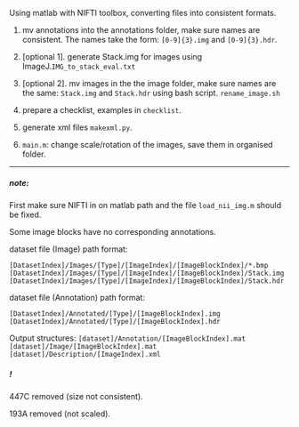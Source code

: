 Using matlab with NIFTI toolbox, converting files into consistent formats.

1. mv annotations into the annotations folder, make sure names are consistent. The names take the form:
`[0-9]{3}.img` and `[0-9]{3}.hdr`.

2. [optional 1]. generate Stack.img for images using ImageJ.`IMG_to_stack_eval.txt`

2. [optional 2]. mv images in the the image folder, make sure names are the same: `Stack.img` and `Stack.hdr` using bash script. `rename_image.sh`

3. prepare a checklist, examples in `checklist`.

4. generate xml files `makexml.py`.

5. `main.m`: change scale/rotation of the images, save them in organised folder.

- - -
##### note:

First make sure NIFTI in on matlab path and the file `load_nii_img.m` should be fixed.

Some image blocks have no corresponding annotations.

dataset file (Image) path format:

`[DatasetIndex]/Images/[Type]/[ImageIndex]/[ImageBlockIndex]/*.bmp`
`[DatasetIndex]/Images/[Type]/[ImageIndex]/[ImageBlockIndex]/Stack.img`
`[DatasetIndex]/Images/[Type]/[ImageIndex]/[ImageBlockIndex]/Stack.hdr`

dataset file (Annotation) path format:

`[DatasetIndex]/Annotated/[Type]/[ImageBlockIndex].img`
`[DatasetIndex]/Annotated/[Type]/[ImageBlockIndex].hdr`

Output structures:
`[dataset]/Annotation/[ImageBlockIndex].mat`
`[dataset]/Image/[ImageBlockIndex].mat`
`[dataset]/Description/[ImageIndex].xml`

##### !

447C removed (size not consistent).

193A removed (not scaled).
